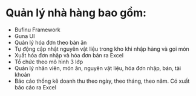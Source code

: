# Quản lý nhà hàng bao gồm:
  + Bufinu Framework
  + Guna UI
  + Quản lý hóa đơn theo bàn ăn
  + Tự động cập nhật nguyên vật liệu trong kho khi nhập hàng và gọi món
  + Xuất hóa đơn nhập và hóa đơn bán ra Excel
  + Tổ chức theo mô hình 3 lớp
  + Quản lý nhân viên, món ăn, nguyên vật liệu, hóa đơn nhập, bán, tài khoản
  + Báo cáo thống kê doanh thu theo ngày, theo tháng, theo năm. Có xuất báo cáo ra Excel
